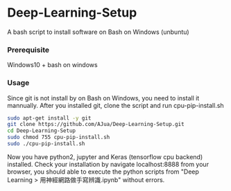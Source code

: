 # Deep-Learning-Setup

A bash script to install software on Bash on Windows (unbuntu)

### Prerequisite

Windows10 + bash on windows


### Usage

Since git is not install by on Bash on Windows, you need to install it mannually.
After you installed git, clone the script and run cpu-pip-install.sh

```sh
sudo apt-get install -y git
git clone https://github.com/AJua/Deep-Learning-Setup.git
cd Deep-Learning-Setup
sudo chmod 755 cpu-pip-install.sh
sudo ./cpu-pip-install.sh
```

Now you have python2, jupyter and Keras (tensorflow cpu backend) installed.
Check your installation by navigate localhost:8888 from your browser,
you should able to execute the python scripts from "Deep Learning > 用神經網路做手寫辨識.ipynb" without errors.
